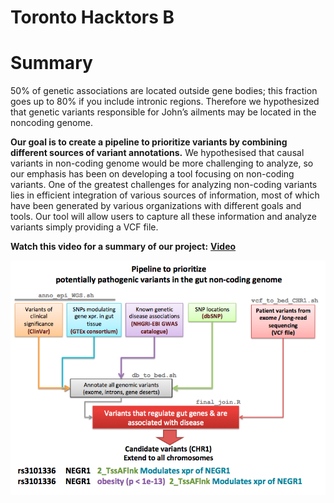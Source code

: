 # Toronto Hacktors B

# Summary
50% of genetic associations are located outside gene bodies; this fraction goes up to 80% if you include intronic regions. Therefore we hypothesized that genetic variants responsible for John’s ailments may be located in the noncoding genome. 

**Our goal is to create a pipeline to prioritize variants by combining different sources of variant annotations.**
We hypothesised that causal variants in non-coding genome would be more challenging to analyze, so our emphasis has been on developing a tool focusing on non-coding variants. One of the greatest challenges for analyzing non-coding variants lies in efficient integration of various sources of information, most of which have been generated by various organizations with different goals and tools. Our tool will allow users to capture all these information and analyze variants simply providing a VCF file. 

**Watch this video for a summary of our project:**
**[Video](https://drive.google.com/open?id=1wBYi-VnvkTh-T91QKmmV9yML0a_3mwZM)**

![pipeline image](pipeline_image.png)
